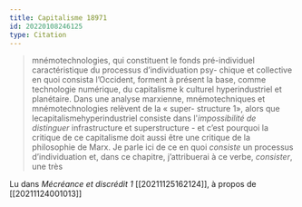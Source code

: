 ```yaml
---
title: Capitalisme 18971
id: 20220108246125
type: Citation
---
```


> mnémotechnologies, qui constituent le fonds pré-individuel caractéristique du processus d’individuation psy- chique et collective en quoi consista l’Occident, forment à présent la base, comme technologie numérique, du capitalisme k culturel hyperindustriel et planétaire. Dans une analyse marxienne, mnémotechniques et mnémotechnologies relèvent de la « super- structure 1», alors que lecapitalismehyperindustriel consiste dans l'*impossibilité de distinguer* infrastructure et superstructure - et c’est pourquoi la critique de ce capitalisme doit aussi être une critique de la philosophie de Marx. Je parle ici de ce en quoi *consiste* un processus d’individuation et, dans ce chapitre, j’attribuerai à ce verbe, *consister*, une très

Lu dans *Mécréance et discrédit 1* [[20211125162124]], à propos de [[20211124001013]]
